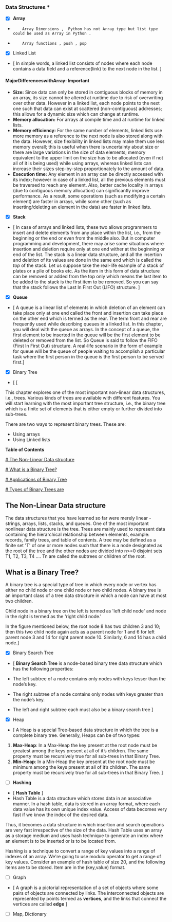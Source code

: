 ### Data Structures *
- [x] **Array**
-         Array Dimensions ,  Python has not Array type but list type could be used as Array in Python . 
-         Array functions , push , pop   
- [x] Linked List 
- [ In simple words, a linked list consists of nodes where each node contains a data field and a reference(link) to the next node in the list. ] 

 ####    MajorDifferenceswithArray: Important
-   **Size:** Since data can only be stored in contiguous blocks of memory in an array, its size cannot be altered at runtime due to risk of overwriting over other data. However in a linked list, each node points to the next one such that data can exist at scattered (non-contiguous) addresses; this allows for a dynamic size which can change at runtime.
-   **Memory allocation:**  For arrays at compile time and at runtime for linked lists.
-   **Memory efficiency:**  For the same number of elements, linked lists use more memory as a reference to the next node is also stored along with the data. However, size flexibility in linked lists may make them use less memory overall; this is useful when there is uncertainty about size or there are large variations in the size of data elements; memory equivalent to the upper limit on the size has to be allocated (even if not all of it is being used) while using arrays, whereas linked lists can increase their sizes step-by-step proportionately to the amount of data.
-   **Execution time:** Any element in an array can be directly accessed with its index; however in case of a linked list, all the previous elements must be traversed to reach any element. Also, better cache locality in arrays (due to contiguous memory allocation) can significantly improve performance. As a result, some operations (such as modifying a certain element) are faster in arrays, while some other (such as inserting/deleting an element in the data) are faster in linked lists.

- [x] **Stack** 
- [  In case of arrays and linked lists, these two allows programmers to insert and delete elements from any place within the list, i.e., from the beginning or the end or even from the middle also. But in computer programming and development, there may arise some situations where insertion and deletion require only at one end wither at the beginning or end of the list. The stack is a linear data structure, and all the insertion and deletion of its values are done in the same end which is called the _top_ of the stack. Let us suppose take the real-life example of a stack of plates or a pile of books etc. As the item in this form of data structure can be removed or added from the top only which means the last item to be added to the stack is the first item to be removed. So you can say that the stack follows the Last In First Out (LIFO) structure. ] 
- [x] **Queue** 
- [  A queue is a linear list of elements in which deletion of an element can take place only at one end called the front and insertion can take place on the other end which is termed as the rear. The term front and rear are frequently used while describing queues in a linked list. In this chapter, you will deal with the queue as arrays.
	In the concept of a queue, the first element to be inserted in the queue will be the first element to be deleted or removed from the list. So Queue is said to follow the FIFO (First In First Out) structure. A real-life scenario in the form of example for queue will be the queue of people waiting to accomplish a particular task where the first person in the queue is the first person to be served first.]
- [x] Binary Tree 
- [  [  


This chapter explores one of the most important non-linear data structures, i.e., trees. Various kinds of trees are available with different features. You will start learning with the most important tree structure, i.e., the binary tree which is a finite set of elements that is either empty or further divided into sub-trees.

There are two ways to represent binary trees. These are:

-   Using arrays
-   Using Linked lists

**Table of Contents**

[#  The Non-Linear Data structure](https://www.w3schools.in/data-structures-tutorial/binary-trees/#The_Non-Linear_Data_structure)

[#  What is a Binary Tree?](https://www.w3schools.in/data-structures-tutorial/binary-trees/#What_is_a_Binary_Tree)

[#  Applications of Binary Tree](https://www.w3schools.in/data-structures-tutorial/binary-trees/#Applications_of_Binary_Tree)

[#  Types of Binary Trees are](https://www.w3schools.in/data-structures-tutorial/binary-trees/#Types_of_Binary_Trees_are)

## The Non-Linear Data structure

The data structures that you have learned so far were merely linear - strings, arrays, lists, stacks, and queues. One of the most important nonlinear data structure is the tree. Trees are mainly used to represent data containing the hierarchical relationship between elements, example: records, family trees, and table of contents. A tree may be defined as a finite set 'T' of one or more nodes such that there is a node designated as the root of the tree and the other nodes are divided into n>=0 disjoint sets T1, T2, T3, T4  …. Tn  are called the subtrees or children of the root.

## What is a Binary Tree?

A binary tree is a special type of tree in which every node or vertex has either no child node or one child node or two child nodes. A binary tree is an important class of a tree data structure in which a node can have at most two children.

Child node in a binary tree on the left is termed as 'left child node' and node in the right is termed as the 'right child node.'

In the figure mentioned below, the root node 8 has two children 3 and 10; then this two child node again acts as a parent node for 1 and 6 for left parent node 3 and 14 for right parent node 10. Similarly, 6 and 14 has a child node.] 
- [x] Binary Search Tree 
- [ **Binary Search Tree**  is a node-based binary tree data structure which has the following properties:

-   The left subtree of a node contains only nodes with keys lesser than the node’s key.
-   The right subtree of a node contains only nodes with keys greater than the node’s key.
-   The left and right subtree each must also be a binary search tree  ] 
- [x] Heap 
- [  A Heap is a special Tree-based data structure in which the tree is a complete binary tree. Generally, Heaps can be of two types:

1.  **Max-Heap**: In a Max-Heap the key present at the root node must be greatest among the keys present at all of it’s children. The same property must be recursively true for all sub-trees in that Binary Tree.
2.  **Min-Heap**: In a Min-Heap the key present at the root node must be minimum among the keys present at all of it’s children. The same property must be recursively true for all sub-trees in that Binary Tree. ]
 
- [ ] **Hashing** 
- [  **Hash Table** ] 
-   Hash Table is a data structure which stores data in an associative manner. In a hash table, data is stored in an array format, where each data value has its own unique index value. Access of data becomes very fast if we know the index of the desired data.

Thus, it becomes a data structure in which insertion and search operations are very fast irrespective of the size of the data. Hash Table uses an array as a storage medium and uses hash technique to generate an index where an element is to be inserted or is to be located from. 

 Hashing is a technique to convert a range of key values into a range of indexes of an array. We're going to use modulo operator to get a range of key values. Consider an example of hash table of size 20, and the following items are to be stored. Item are in the (key,value) format.

- [ ] Graph 
- [   A graph is a pictorial representation of a set of objects where some pairs of objects are connected by links. The interconnected objects are represented by points termed as **vertices**, and the links that connect the vertices are called **edge** ] 
- [ ] Map, Dictionary
<!--stackedit_data:
eyJoaXN0b3J5IjpbLTQ1MzM5Mjk2Ml19
-->